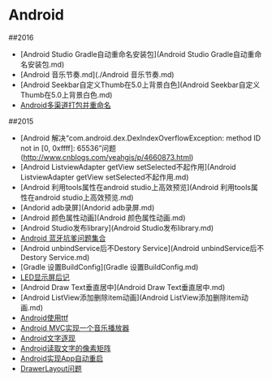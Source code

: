 # Android

##2016
- [Android Studio Gradle自动重命名安装包](Android Studio Gradle自动重命名安装包.md)
- [Android 音乐节奏.md](./Android 音乐节奏.md)
- [Android Seekbar自定义Thumb在5.0上背景白色](Android Seekbar自定义Thumb在5.0上背景白色.md)
- [Android多渠道打包并重命名](2016-12-27-Android多渠道打包并重命名.md)

##2015
- [Android 解决“com.android.dex.DexIndexOverflowException: method ID not in [0, 0xffff]: 65536”问题(http://www.cnblogs.com/yeahgis/p/4660873.html)
- [Android ListviewAdapter getView setSelected不起作用](Android ListviewAdapter getView setSelected不起作用.md)
- [Android 利用tools属性在android studio上高效预览](Android 利用tools属性在android studio上高效预览.md)
- [Andorid adb录屏](Andorid adb录屏.md)
- [Android 颜色属性动画](Android 颜色属性动画.md)
- [Android Studio发布library](Android Studio发布library.md)
- [Android 蓝牙坑爹问题集合](http://stackoverflow.com/questions/20069507/gatt-callback-fails-to-register)
- [Android unbindService后不Destory Service](Android unbindService后不Destory Service.md)
- [Gradle 设置BuildConfig](Gradle 设置BuildConfig.md)
- [LED显示屏后记](LED显示屏后记.md)
- [Android Draw Text垂直居中](Android Draw Text垂直居中.md)
- [Android ListView添加删除item动画](Android ListView添加删除item动画.md)
- [Android使用ttf](Android使用ttf.md)
- [Android MVC实现一个音乐播放器](AndroidMVC实现播放器.md)
- [Android文字逐现](Android文字逐现.md)
- [Android读取文字的像素矩阵](Android读取文字的像素矩阵.md)
- [Android实现App自动重启](android实现app自动重启.md)
- [DrawerLayout问题](DrawerLayout问题.md)

